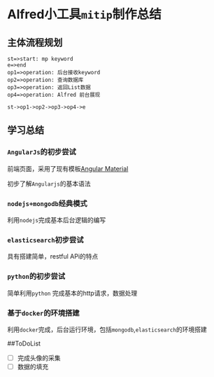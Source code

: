 # Alfred小工具`mitip`制作总结

## 主体流程规划
```flow
st=>start: mp keyword
e=>end
op1=>operation: 后台接收keyword
op2=>operation: 查询数据库
op3=>operation: 返回List数据
op4=>operation: Alfred 前台展现

st->op1->op2->op3->op4->e

```

## 学习总结

### `AngularJs`的初步尝试

前端页面，采用了现有模板[Angular Material](https://material.angularjs.org/latest/#/)

初步了解`Angularjs`的基本语法

### `nodejs+mongodb`经典模式

利用`nodejs`完成基本后台逻辑的编写

### `elasticsearch`初步尝试

具有搭建简单，restful APi的特点

### `python`的初步尝试
简单利用`python` 完成基本的http请求，数据处理

### 基于`docker`的环境搭建

利用`docker`完成，后台运行环境，包括`mongodb`,`elasticsearch`的环境搭建

##ToDoList

- [ ] 完成头像的采集
- [ ] 数据的填充
